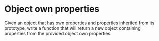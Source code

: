 # Object own properties
 Given an object that has own properties and properties inherited from its prototype, write a function that will return a new object containing properties from the provided object own properties.
